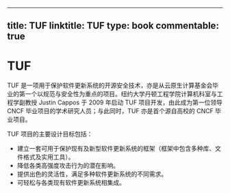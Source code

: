 
---
title: TUF
linktitle: TUF
type: book
commentable: true
---

# TUF

TUF 是一项用于保护软件更新系统的开源安全技术，亦是从云原生计算基金会毕业的第一个以规范与安全性为重点的项目。纽约大学丹顿工程学院计算机科室与工程学副教授 Justin Cappos 于 2009 年启动 TUF 项目开发，由此成为第一位领导 CNCF 毕业项目的学术研究人员；与此同时，TUF 亦是首个源自高校的 CNCF 毕业项目。

TUF 项目的主要设计目标包括：

- 建立一套可用于保护现有及新型软件更新系统的框架（框架中包含多种库、文件格式及实用工具）。
- 降低各类高强度攻击行为的潜在影响。
- 提供出色的灵活性，满足多种软件更新系统的不同需求。
- 可轻松与各类现有软件更新系统相集成。

    